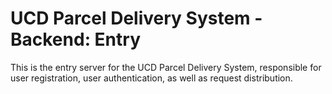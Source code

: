 # UCD Parcel Delivery System - Backend: Entry

This is the entry server for the UCD Parcel Delivery System, responsible for user registration, user authentication, as well as request distribution.
